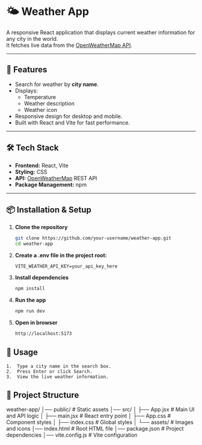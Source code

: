 # 🌤️ Weather App

A responsive React application that displays current weather information for any city in the world.  
It fetches live data from the [OpenWeatherMap API](https://openweathermap.org/api).

---

## 📌 Features
- Search for weather by **city name**.
- Displays:
  - Temperature
  - Weather description
  - Weather icon
- Responsive design for desktop and mobile.
- Built with React and Vite for fast performance.

---

## 🛠️ Tech Stack
- **Frontend:** React, Vite
- **Styling:** CSS
- **API:** [OpenWeatherMap](https://openweathermap.org/) REST API
- **Package Management:** npm

---

## 📦 Installation & Setup

1. **Clone the repository**
   ```bash
   git clone https://github.com/your-username/weather-app.git
   cd weather-app
2. **Create a .env file in the project root:**
   ```env
   VITE_WEATHER_API_KEY=your_api_key_here
3.	**Install dependencies**
    ```bash
  	npm install
4.  **Run the app**
    ```bash
  	npm run dev
4.  **Open in browser**
    ```bash
  	http://localhost:5173

## 🚀 Usage
	1.	Type a city name in the search box.
	2.	Press Enter or click Search.
	3.	View the live weather information.

## 📂 Project Structure
   weather-app/
│── public/             # Static assets
│── src/
│   ├── App.jsx         # Main UI and API logic
│   ├── main.jsx        # React entry point
│   ├── App.css         # Component styles
│   ├── index.css       # Global styles
│   └── assets/         # Images and icons
│── index.html          # Root HTML file
│── package.json        # Project dependencies
│── vite.config.js      # Vite configuration
